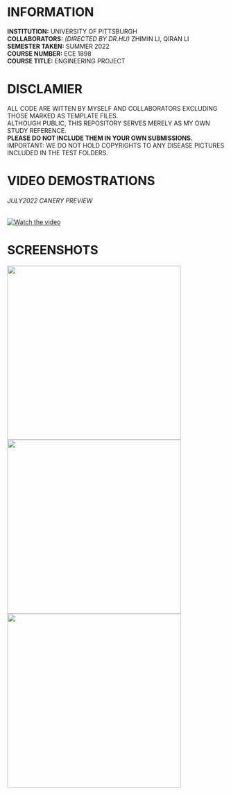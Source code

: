 # INFORMATION
__INSTITUTION:__ UNIVERSITY OF PITTSBURGH  
__COLLABORATORS:__   _(DIRECTED BY DR.HU)_ ZHIMIN LI, QIRAN LI    
__SEMESTER TAKEN:__ SUMMER 2022  
__COURSE NUMBER:__  ECE 1898  
__COURSE TITLE:__   ENGINEERING PROJECT  


# DISCLAMIER
ALL CODE ARE WITTEN BY MYSELF AND COLLABORATORS EXCLUDING THOSE MARKED AS TEMPLATE FILES.  
ALTHOUGH PUBLIC, THIS REPOSITORY SERVES MERELY AS MY OWN STUDY REFERENCE.  
__PLEASE DO NOT INCLUDE THEM IN YOUR OWN SUBMISSIONS.__  
IMPORTANT: WE DO NOT HOLD COPYRIGHTS TO ANY DISEASE PICTURES INCLUDED IN THE TEST FOLDERS.

# VIDEO DEMOSTRATIONS
###### JULY2022 CANERY PREVIEW
[![Watch the video](https://img.youtube.com/vi/4BAKu05eOc4/maxresdefault.jpg)](https://youtu.be/4BAKu05eOc4)

# SCREENSHOTS
<p float="left">
  <img src="https://github.com/chien916/SUMM2022_ECE1898/blob/main/_readme/_preview1.jpg?raw=true" width=400/>
  <img src="https://github.com/chien916/SUMM2022_ECE1898/blob/main/_readme/_preview2.jpg?raw=true" width=400/> 
  <img src="https://github.com/chien916/SUMM2022_ECE1898/blob/main/_readme/_preview3.jpg?raw=true" width=400/>
</p>
